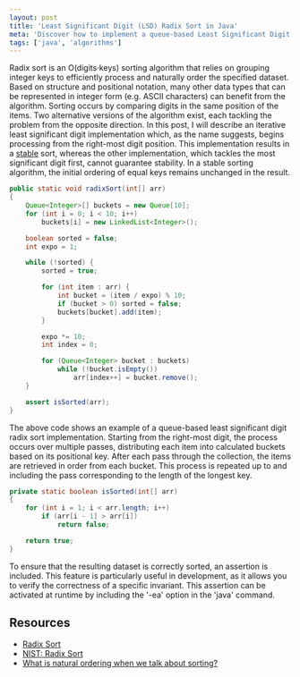 ```yaml
---
layout: post
title: 'Least Significant Digit (LSD) Radix Sort in Java'
meta: 'Discover how to implement a queue-based Least Significant Digit (LSD) Radix Sort in Java with detailed code examples and explanations.'
tags: ['java', 'algorithms']
---
```


Radix sort is an O(digits·keys) sorting algorithm that relies on grouping integer keys to efficiently process and naturally order the specified dataset.
Based on structure and positional notation, many other data types that can be represented in integer form (e.g. ASCII characters) can benefit from the algorithm.
Sorting occurs by comparing digits in the same position of the items.
Two alternative versions of the algorithm exist, each tackling the problem from the opposite direction.
In this post, I will describe an iterative least significant digit implementation which, as the name suggests, begins processing from the right-most digit position.
This implementation results in a [stable](http://en.wikipedia.org/wiki/Stable_sort#Stability) sort, whereas the other implementation, which tackles the most significant digit first, cannot guarantee stability.
In a stable sorting algorithm, the initial ordering of equal keys remains unchanged in the result.

<!--more-->

```java
public static void radixSort(int[] arr)
{
    Queue<Integer>[] buckets = new Queue[10];
    for (int i = 0; i < 10; i++)
        buckets[i] = new LinkedList<Integer>();

    boolean sorted = false;
    int expo = 1;

    while (!sorted) {
        sorted = true;

        for (int item : arr) {
            int bucket = (item / expo) % 10;
            if (bucket > 0) sorted = false;
            buckets[bucket].add(item);
        }

        expo *= 10;
        int index = 0;

        for (Queue<Integer> bucket : buckets)
            while (!bucket.isEmpty())
                arr[index++] = bucket.remove();
    }

    assert isSorted(arr);
}
```

The above code shows an example of a queue-based least significant digit radix sort implementation.
Starting from the right-most digit, the process occurs over multiple passes, distributing each item into calculated buckets based on its positional key.
After each pass through the collection, the items are retrieved in order from each bucket.
This process is repeated up to and including the pass corresponding to the length of the longest key.

```java
private static boolean isSorted(int[] arr)
{
    for (int i = 1; i < arr.length; i++)
        if (arr[i - 1] > arr[i])
            return false;

    return true;
}
```

To ensure that the resulting dataset is correctly sorted, an assertion is included.
This feature is particularly useful in development, as it allows you to verify the correctness of a specific invariant.
This assertion can be activated at runtime by including the '-ea' option in the 'java' command.

## Resources

- [Radix Sort](http://www.dcs.gla.ac.uk/~pat/52233/slides/RadixSort1x1.pdf)
- [NIST: Radix Sort](http://xlinux.nist.gov/dads/HTML/radixsort.html)
- [What is natural ordering when we talk about sorting?](http://stackoverflow.com/questions/5167928/what-is-natural-ordering-when-we-talk-about-sorting)
